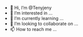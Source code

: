 - 👋 Hi, I’m @Tenyjeny
- 👀 I’m interested in ...
- 🌱 I’m currently learning ...
- 💞️ I’m looking to collaborate on ...
- 📫 How to reach me ...

<!---
Tenyjeny/Tenyjeny is a ✨ special ✨ repository because its `README.md` (this file) appears on your GitHub profile.
You can click the Preview link to take a look at your changes.
--->
